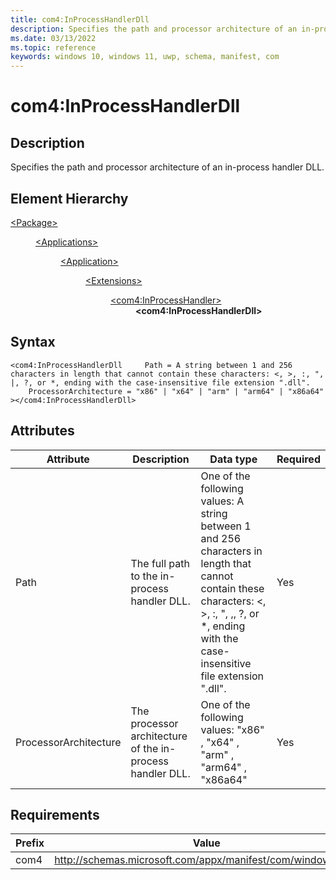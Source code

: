 ```yaml
---
title: com4:InProcessHandlerDll
description: Specifies the path and processor architecture of an in-process handler DLL. (com4:InProcessHandlerDll)
ms.date: 03/13/2022
ms.topic: reference
keywords: windows 10, windows 11, uwp, schema, manifest, com
---
```


# com4:InProcessHandlerDll



## Description
Specifies the path and processor architecture of an in-process handler DLL.



## Element Hierarchy
<dl><dt><a href = "element-package.md">&lt;Package&gt;</a></dt>
<dd>
<dl><dt><a href = "element-applications.md">&lt;Applications&gt;</a></dt>
<dd>
<dl><dt><a href = "element-application.md">&lt;Application&gt;</a></dt>
<dd>
<dl><dt><a href = "element-1-extensions.md">&lt;Extensions&gt;</a></dt>
<dd>
<dl><dt><a href = "element-com4-inprocesshandler.md">&lt;com4:InProcessHandler&gt;</a></dt>
<dd>
<b>&lt;com4:InProcessHandlerDll&gt;</b>
</dd>
</dl>
</dd>
</dl>
</dd>
</dl>
</dd>
</dl>
</dd>
</dl>

## Syntax
```syntax
<com4:InProcessHandlerDll     Path = A string between 1 and 256 characters in length that cannot contain these characters: <, >, :, ", |, ?, or *, ending with the case-insensitive file extension ".dll".
    ProcessorArchitecture = "x86" | "x64" | "arm" | "arm64" | "x86a64"
></com4:InProcessHandlerDll>
```


## Attributes

| Attribute | Description | Data type | Required |
| -----------| -------------| -----------| ----------|
| Path |  The full path to the in-process handler DLL. | One of the following values: A string between 1 and 256 characters in length that cannot contain these characters: <, >, :, ", ,, ?, or *, ending with the case-insensitive file extension ".dll".| Yes |
| ProcessorArchitecture | The processor architecture of the in-process handler DLL. | One of the following values: "x86" , "x64" , "arm" , "arm64" , "x86a64"| Yes |



## Requirements
| Prefix | Value |
| ---------------| -------------------------------------------------------------|
| com4 | http://schemas.microsoft.com/appx/manifest/com/windows10/4 |
